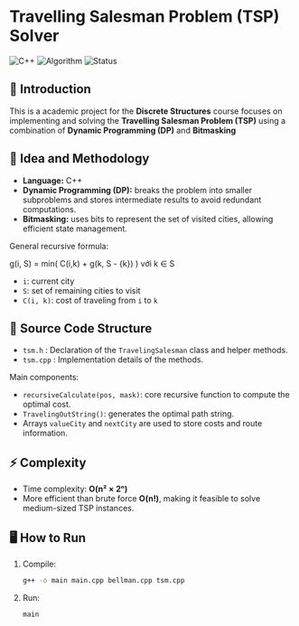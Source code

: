 # Travelling Salesman Problem (TSP) Solver

![C++](https://img.shields.io/badge/language-C++-blue.svg)
![Algorithm](https://img.shields.io/badge/algorithm-DP%20%2B%20Bitmasking-green.svg)
![Status](https://img.shields.io/badge/status-completed-success.svg)

## 📌 Introduction
This is a academic project for the **Discrete Structures** course focuses on implementing and solving the **Travelling Salesman Problem (TSP)** using a combination of **Dynamic Programming (DP)** and **Bitmasking** 

## 🚀 Idea and Methodology
- **Language:** C++  
- **Dynamic Programming (DP):** breaks the problem into smaller subproblems and stores intermediate results to avoid redundant computations.  
- **Bitmasking:** uses bits to represent the set of visited cities, allowing efficient state management.  

General recursive formula:

g(i, S) = min( C(i,k) + g(k, S - {k}) ) với k ∈ S
- `i`: current city  
- `S`: set of remaining cities to visit  
- `C(i, k)`: cost of traveling from `i` to `k`  

## 📂 Source Code Structure
- `tsm.h` : Declaration of the `TravelingSalesman` class and helper methods.  
- `tsm.cpp` : Implementation details of the methods.  

Main components:
- `recursiveCalculate(pos, mask)`: core recursive function to compute the optimal cost.  
- `TravelingOutString()`: generates the optimal path string.  
- Arrays `valueCity` and `nextCity` are used to store costs and route information.  

## ⚡ Complexity
- Time complexity: **O(n² × 2ⁿ)**  
- More efficient than brute force **O(n!)**, making it feasible to solve medium-sized TSP instances.  

## 🖥️ How to Run
1. Compile:
   ```bash
   g++ -o main main.cpp bellman.cpp tsm.cpp
2. Run:
   ```bash
   main
